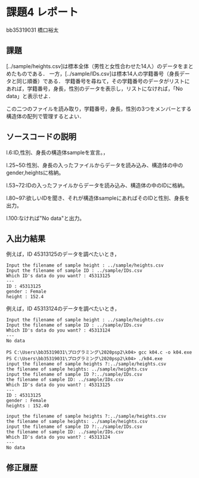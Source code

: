 # 課題4 レポート

bb35319031 橋口裕太

## 課題

[../sample/heights.csv]は標本全体（男性と女性合わせた14人）のデータをまとめたものである．
一方，[../sample/IDs.csv]は標本14人の学籍番号（身長データと同じ順番）である．
学籍番号を尋ねて，その学籍番号のデータがリストにあれば，学籍番号，身長，性別のデータを表示し，リストになければ，「No data」と表示せよ．

この二つのファイルを読み取り，学籍番号，身長，性別の3つをメンバーとする構造体の配列で管理するとよい．

## ソースコードの説明
l.6:ID,性別、身長の構造体sampleを宣言。，

l.25~50:性別、身長の入ったファイルからデータを読み込み、構造体の中のgender,heightsに格納。

l.53~72:IDの入ったファイルからデータを読み込み、構造体の中のIDに格納。

l.80~97:欲しいIDを聞き、それが構造体sampleにあればそのIDと性別、身長を出力。

l.100:なければ"No data"と出力。

## 入出力結果

例えば，ID 45313125のデータを調べたいとき，

```
Input the filename of sample height : ../sample/heights.csv
Input the filename of sample ID : ../sample/IDs.csv
Which ID's data do you want? : 45313125
---
ID : 45313125
gender : Female
height : 152.4
```

例えば，ID 45313124のデータを調べたいとき，

```
Input the filename of sample height : ../sample/heights.csv
Input the filename of sample ID : ../sample/IDs.csv
Which ID's data do you want? : 45313124
---
No data
```
```
PS C:\Users\bb35319031\プログラミング\2020psp2\k04> gcc k04.c -o k04.exe
PS C:\Users\bb35319031\プログラミング\2020psp2\k04> ./k04.exe
input the filename of sample heights ?:../sample/heights.csv
the filename of sample heights: ../sample/heights.csv
input the filename of sample ID ?:../sample/IDs.csv
the filename of sample ID: ../sample/IDs.csv
Which ID's data do you want? : 45313125
---
ID : 45313125
gender : Female
heights : 152.40
```
```
input the filename of sample heights ?:../sample/heights.csv
the filename of sample heights: ../sample/heights.csv
input the filename of sample ID ?:../sample/IDs.csv
the filename of sample ID: ../sample/IDs.csv
Which ID's data do you want? : 45313124
---
No data
```


## 修正履歴

